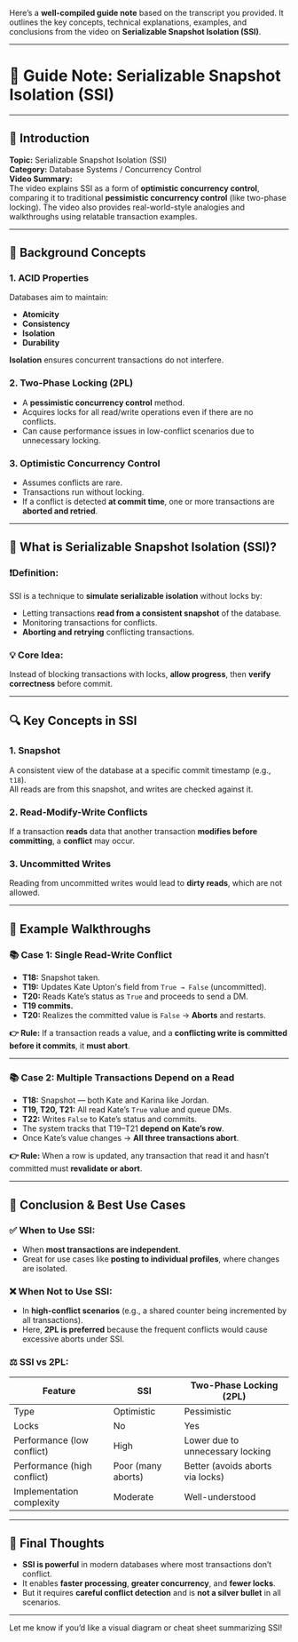 Here’s a **well-compiled guide note** based on the transcript you provided. It outlines the key concepts, technical explanations, examples, and conclusions from the video on **Serializable Snapshot Isolation (SSI)**.

---

# 📘 Guide Note: Serializable Snapshot Isolation (SSI)

---

## 📝 Introduction
**Topic:** Serializable Snapshot Isolation (SSI)  
**Category:** Database Systems / Concurrency Control  
**Video Summary:**  
The video explains SSI as a form of **optimistic concurrency control**, comparing it to traditional **pessimistic concurrency control** (like two-phase locking). The video also provides real-world-style analogies and walkthroughs using relatable transaction examples.

---

## 🔄 Background Concepts

### 1. **ACID Properties**
Databases aim to maintain:
- **Atomicity**
- **Consistency**
- **Isolation**
- **Durability**

**Isolation** ensures concurrent transactions do not interfere.

### 2. **Two-Phase Locking (2PL)**
- A **pessimistic concurrency control** method.
- Acquires locks for all read/write operations even if there are no conflicts.
- Can cause performance issues in low-conflict scenarios due to unnecessary locking.

### 3. **Optimistic Concurrency Control**
- Assumes conflicts are rare.
- Transactions run without locking.
- If a conflict is detected **at commit time**, one or more transactions are **aborted and retried**.

---

## 📌 What is Serializable Snapshot Isolation (SSI)?

### ❗Definition:
SSI is a technique to **simulate serializable isolation** without locks by:
- Letting transactions **read from a consistent snapshot** of the database.
- Monitoring transactions for conflicts.
- **Aborting and retrying** conflicting transactions.

### 💡 Core Idea:
Instead of blocking transactions with locks, **allow progress**, then **verify correctness** before commit.

---

## 🔍 Key Concepts in SSI

### 1. **Snapshot**
A consistent view of the database at a specific commit timestamp (e.g., `t18`).  
All reads are from this snapshot, and writes are checked against it.

### 2. **Read-Modify-Write Conflicts**
If a transaction **reads** data that another transaction **modifies before committing**, a **conflict** may occur.

### 3. **Uncommitted Writes**
Reading from uncommitted writes would lead to **dirty reads**, which are not allowed.

---

## 🧪 Example Walkthroughs

### 📚 Case 1: Single Read-Write Conflict

- **T18:** Snapshot taken.
- **T19:** Updates Kate Upton's field from `True → False` (uncommitted).
- **T20:** Reads Kate’s status as `True` and proceeds to send a DM.
- **T19 commits.**
- **T20:** Realizes the committed value is `False` → **Aborts** and restarts.

**👉 Rule:** If a transaction reads a value, and a **conflicting write is committed before it commits**, it **must abort**.

---

### 📚 Case 2: Multiple Transactions Depend on a Read

- **T18:** Snapshot — both Kate and Karina like Jordan.
- **T19, T20, T21:** All read Kate’s `True` value and queue DMs.
- **T22:** Writes `False` to Kate’s status and commits.
- The system tracks that T19–T21 **depend on Kate’s row**.
- Once Kate’s value changes → **All three transactions abort**.

**👉 Rule:** When a row is updated, any transaction that read it and hasn’t committed must **revalidate or abort**.

---

## 🧠 Conclusion & Best Use Cases

### ✅ When to Use SSI:
- When **most transactions are independent**.
- Great for use cases like **posting to individual profiles**, where changes are isolated.

### ❌ When Not to Use SSI:
- In **high-conflict scenarios** (e.g., a shared counter being incremented by all transactions).
- Here, **2PL is preferred** because the frequent conflicts would cause excessive aborts under SSI.

### ⚖️ SSI vs 2PL:

| Feature                      | SSI                             | Two-Phase Locking (2PL)            |
|-----------------------------|----------------------------------|-------------------------------------|
| Type                        | Optimistic                       | Pessimistic                         |
| Locks                       | No                               | Yes                                 |
| Performance (low conflict)  | High                             | Lower due to unnecessary locking    |
| Performance (high conflict) | Poor (many aborts)               | Better (avoids aborts via locks)    |
| Implementation complexity   | Moderate                         | Well-understood                     |

---

## 🧠 Final Thoughts
- **SSI is powerful** in modern databases where most transactions don’t conflict.
- It enables **faster processing**, **greater concurrency**, and **fewer locks**.
- But it requires **careful conflict detection** and is **not a silver bullet** in all scenarios.

---

Let me know if you’d like a visual diagram or cheat sheet summarizing SSI!